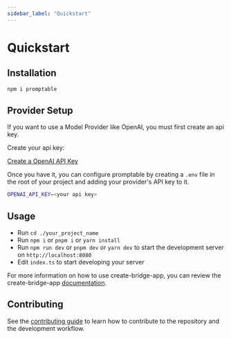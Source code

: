 ```yaml
---
sidebar_label: "Quickstart"
---
```


# Quickstart

## Installation

```bash title='terminal'
npm i promptable
```

## Provider Setup

If you want to use a Model Provider like OpenAI, you must first create an api key.

Create your api key:

[Create a OpenAI API Key](https://platform.openai.com/account/api-keys)

Once you have it, you can configure promptable by creating a `.env` file in the root of your project and adding your provider's API key to it.

```bash title='.env'
OPENAI_API_KEY=<your api key>
```

## Usage

- Run `cd ./your_project_name`
- Run `npm i` or `pnpm i` or `yarn install`
- Run `npm run dev` or `pnpm dev` or `yarn dev` to start the development server on `http://localhost:8080`
- Edit `index.ts` to start developing your server

For more information on how to use create-bridge-app, you can review the create-bridge-app [documentation](https://www.npmjs.com/package/create-bridge-app).

## Contributing

See the [contributing guide](./contributing.md) to learn how to contribute to the repository and the development workflow.
